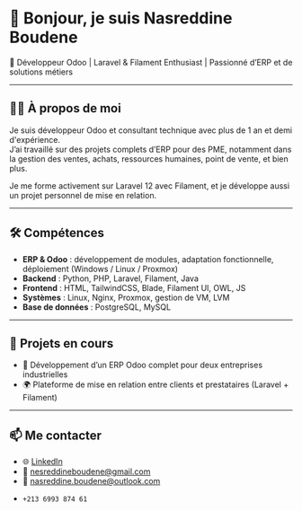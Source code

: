 # 👋 Bonjour, je suis Nasreddine Boudene

🎯 Développeur Odoo | Laravel & Filament Enthusiast | Passionné d’ERP et de solutions métiers

---

## 👨‍💻 À propos de moi

Je suis développeur Odoo et consultant technique avec plus de 1 an et demi d'expérience.  
J’ai travaillé sur des projets complets d’ERP pour des PME, notamment dans la gestion des ventes, achats, ressources humaines, point de vente, et bien plus.

Je me forme activement sur Laravel 12 avec Filament, et je développe aussi un projet personnel de mise en relation.

---

## 🛠️ Compétences

- **ERP & Odoo** : développement de modules, adaptation fonctionnelle, déploiement (Windows / Linux / Proxmox)
- **Backend** : Python, PHP, Laravel, Filament, Java
- **Frontend** : HTML, TailwindCSS, Blade, Filament UI, OWL, JS
- **Systèmes** : Linux, Nginx, Proxmox, gestion de VM, LVM
- **Base de données** : PostgreSQL, MySQL

---

## 🚧 Projets en cours

- 🔧 Développement d’un ERP Odoo complet pour deux entreprises industrielles
- 🌍 Plateforme de mise en relation entre clients et prestataires (Laravel + Filament)
  
---

## 📫 Me contacter

- 🌐 [LinkedIn](https://www.linkedin.com/in/nasreddineboudene/)
- 📧 nesreddineboudene@gmail.com
- 📧 nasreddine.boudene@outlook.com
-     +213 6993 874 61
